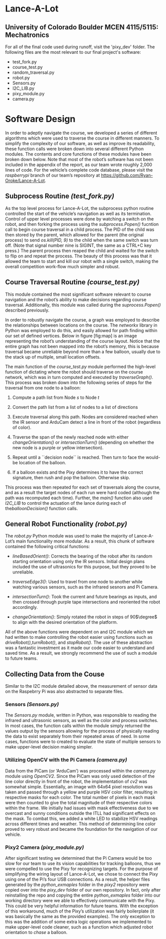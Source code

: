 # Lance-A-Lot
## University of Colorado Boulder MCEN 4115/5115: Mechatronics

For all of the final code used during runoff, visit the 'pixy_dev' folder. 
The following files are the most relevant to our final project's software:
 - test_fork.py
 - course_test.py
 - random_traversal.py
 - robot.py
 - Sensors.py
 - I2C_LIB.py
 - pixy_module.py
 - camera.py

Software Design
===============

In order to adeptly navigate the course, we developed a series of
different algorithms which were used to traverse the course in different
manners. To simplify the complexity of our software, as well as improve
its readability, these function calls were broken down into several
different Python modules. The contents and core functions of these
modules have been broken down below. Note that most of the robot’s
software has not been included in the appendix of the report, as our
team wrote roughly 2,000 lines of code. For the vehicle’s complete code
database, please visit the *raspberrypi* branch of our team’s repository
at <https://github.com/Ryan-Oroke/Lance-A-Lot>.

Subprocess Routine *(test\_fork.py)*
------------------------------------

As the top level process for Lance-A-Lot, the subprocess python routine
controlled the start of the vehicle’s navigation as well as its
termination. Control of upper level processes were done by watching a
switch on the robot, and then forking the process using the
*subprocess.Popen()* fucntion call to begin course traversal in a child
process. The PID of the child was then stored by the parent, which
allowed for the parent (the original process) to send *os.kill(PID, 9)*
to the child when the same switch was turn off. (Note that signal number
nine is SIGINT, the same as a CTRL+C key press.) The parent process then
reaped the child and waited for the switch to flip on and repeat the
process. The beauty of this process was that it allowed the team to
start and kill our robot with a single switch, making the overall
competition work-flow much simpler and robust.

Course Traversal Routine *(course\_test.py)*
--------------------------------------------

This module contained the most significant software relevant to course
navigation and the robot’s ability to make decisions regarding course
traversal. Additionally, this module was called during the
*suprocess.Popen()* described previously.

In order to robustly navigate the course, a graph was employed to
describe the relationships between locations on the course. The
*networkx* library in Python was employed to do this, and easily allowed
for path finding within our set of defined vertices. Below in figure
[fig:map] is an image representing the robot’s understanding of the
course layout. Notice that the entire graph has not been mapped into the
robot’s memory, this is because traversal became unreliable beyond more
than a few balloon, usually due to the stack up of multiple, small
location offsets.

The main function of the *course\_test.py* module performed the
high-level function of dictating where the robot should traverse on the
course network, which was in turn computed and executed by
*traverseGraph()*. This process was broken down into the following
series of steps for the traversal from one node to a balloon:

1.  Compute a path list from Node $s$ to Node $t$

2.  Convert the path list from a list of nodes to a list of directions

3.  Execute traversal along this path. Nodes are considered reached when
    the IR sensor and ArduCam detect a line in front of the robot
    (regardless of color).

4.  Traverse the span of the newly reached node with either
    *changeOrientation()* or *intersectionTurn()* (depending on whether
    the new node is a purple or yellow intersection).

5.  Repeat until a \`\`decision node\`\` is reached. Then turn to face
    the would-be location of the balloon.

6.  If a balloon exists and the Pixy determines it to have the correct
    signature, then rush and pop the balloon. Otherwise skip.

This process was then repeated for each set of traversals along the
course, and as a result the target nodes of each run were hard coded
(although the path was recomputed each time). Further, the *main()*
function also used *I2C\_LIB* to control the actuation of the lance
during each of the*balloonDecision()* function calls.

General Robot Functionality *(robot.py)*
----------------------------------------

The *robot.py* Python module was used to make the majority of
Lance-A-Lot’s main functionality more modular. As a result, this chunk
of software contained the following critical functions:

-   *lineBasedOrient()*: Corrects the bearing of the robot after its
    random starting orientation using only the IR sensors. Initial
    design plans included the use of ultrasonics for this purpose, but
    they proved to be unreliable.

-   *traverseEdge3()*: Used to travel from one node to another while
    watching various sensors, such as the infrared sesnors and Pi
    Camera.

-   *intersectionTurn()*: Took the current and future bearings as
    inputs, and then crossed through purple tape intersections and
    reoriented the robot accordingly.

-   *changeOrientation()*: Simply rotated the robot in steps of
    90$\degree$ to align with the desired orientation of the platform.

All of the above functions were dependent on and I2C module which we had
written to make controlling the robot easier using functions such as
*driveRobot()*,*turnRobot()*, and *stopRobot()*. The use of these
abstraction was a fantastic investment as it made our code easier to
understand and saved time. As a result, we strongly recommend the use of
such a module to future teams.

Collecting Data from the Couse
------------------------------

Similar to the I2C module detailed above, the measurement of sensor data
on the Raspebrry Pi was also abstracted to separate files.

### Sensors *(Sensors.py)*

The *Sensors.py* module, written in Python, was responsible to reading
the infrared and ultrasonic sensors, as well as the color and process
switches. In most cases, the function calls within the module simply
returned the values output by the sensors allowing for the process of
physically reading the data to exist separately from their repeated
areas of need. In some cases, functions were to created to evaluate the
state of multiple sensors to make upper-level decision making simpler.

### Utilizing OpenCV with the Pi Camera *(camera.py)*

Data from the PiCam (or ‘ArduCam’) was processed within the *camera.py*
module using *OpenCV2*. Since the PiCam was only used detection of the
line color directly in front of the robot, the implementation of *cv2*
was somewhat simple. Essentially, an image with 64x64 pixel resolution
was taken and passed through a yellow and purple HSV color filter,
resulting in respective masks for each color. The total number of pixels
in each mask were then counted to give the total magnitude of their
respective colors within the frame. We initially had issues with mask
effectiveness due to we overcast and sunny conditions outside the ITLL
had significant effects on the mask. To combat this, we added a white
LED to stabilize HSV readings across different times and weather. This
method of determining line color proved to very robust and became the
foundation for the navigation of our vehicle.

### Pixy2 Camera *(pixy\_module.py)*

After significant testing we determined that the Pi Camera would be too
slow for our team to use its vision capabilities for tracking balloons,
thus we were compelled to use the Pixy for recognizing targets. For the
purpose of simplifying the wiring layout of Lance-A-Lot, we chose to
connect the Pixy using one of the Pi’s four USB connections. As a
result, the helper files generated by the *python\_exmaples* folder in
the *pixy2* repository were copied over into the *pixy\_dev* folder of
our own repository. In fact, only after reinstalling the repo and
copying the entire *python\_exmaples* folder into our working directory
were we able to effectively communicate with the Pixy. This could be
very helpful information for future teams. With the exception of this
workaround, much of the Pixy’s utilization was fairly boilerplate (it
was basically the same as the provided examples). The only exception to
this was the addition of some extra logic operations we implemented to
make upper-level code cleaner, such as a function which adjusted robot
orientation to *chase* a balloon.
